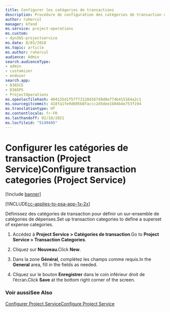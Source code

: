 ```yaml
---
title: Configurer les catégories de transactions
description: Procédure de configuration des catégories de transaction dans Project Service
author: ruhercul
manager: kfend
ms.service: project-operations
ms.custom:
- dyn365-projectservice
ms.date: 8/03/2018
ms.topic: article
ms.author: ruhercul
audience: Admin
search.audienceType:
- admin
- customizer
- enduser
search.app:
- D365CE
- D365PS
- ProjectOperations
ms.openlocfilehash: 404135d1f5ff73120d167d9d0e774b415164a2c1
ms.sourcegitcommit: 418fa1fe9d605b8faccc2d5dee1b04b4e753f194
ms.translationtype: HT
ms.contentlocale: fr-FR
ms.lasthandoff: 02/10/2021
ms.locfileid: "5149495"
---
```

# <a name="configure-transaction-categories-project-service"></a><span data-ttu-id="172c3-103">Configurer les catégories de transaction (Project Service)</span><span class="sxs-lookup"><span data-stu-id="172c3-103">Configure transaction categories (Project Service)</span></span>

[!include [banner](../includes/psa-now-project-operations.md)]

[!INCLUDE[cc-applies-to-psa-app-1x-2x](../includes/cc-applies-to-psa-app-1x-2x.md)]

<span data-ttu-id="172c3-104">Définissez des catégories de transaction pour définir un sur-ensemble de catégories de dépenses.</span><span class="sxs-lookup"><span data-stu-id="172c3-104">Set up transaction categories to define a superset of expense categories.</span></span>  
  
1.  <span data-ttu-id="172c3-105">Accédez à **Project Service > Catégories de transaction**.</span><span class="sxs-lookup"><span data-stu-id="172c3-105">Go to **Project Service > Transaction Categories**.</span></span>  
  
2.  <span data-ttu-id="172c3-106">Cliquez sur **Nouveau**.</span><span class="sxs-lookup"><span data-stu-id="172c3-106">Click **New**.</span></span>  
  
3.  <span data-ttu-id="172c3-107">Dans la zone **Général**, complétez les champs comme requis.</span><span class="sxs-lookup"><span data-stu-id="172c3-107">In the **General** area, fill in the fields as needed.</span></span>  
  
4.  <span data-ttu-id="172c3-108">Cliquez sur le bouton **Enregistrer** dans le coin inférieur droit de l’écran.</span><span class="sxs-lookup"><span data-stu-id="172c3-108">Click **Save** at the bottom right corner of the screen.</span></span>  
  
### <a name="see-also"></a><span data-ttu-id="172c3-109">Voir aussi</span><span class="sxs-lookup"><span data-stu-id="172c3-109">See Also</span></span>  
 [<span data-ttu-id="172c3-110">Configurer Project Service</span><span class="sxs-lookup"><span data-stu-id="172c3-110">Configure Project Service</span></span>](../psa/configure.md)
